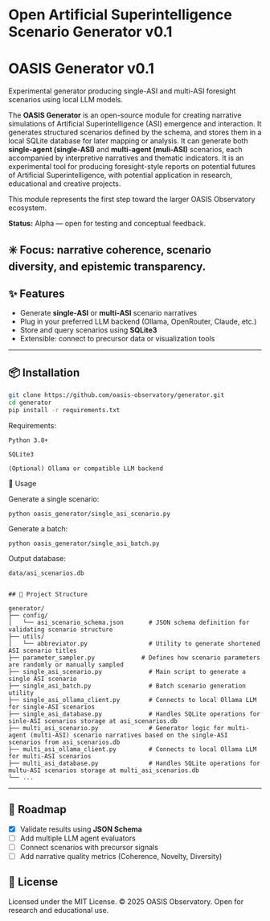 # Open Artificial Superintelligence Scenario Generator v0.1
# OASIS Generator v0.1

Experimental generator producing single-ASI and multi-ASI foresight scenarios using local LLM models.

The **OASIS Generator** is an open-source module for creating narrative simulations of Artificial Superintelligence (ASI) emergence and interaction.
It generates structured scenarios defined by the schema, and stores them in a local SQLite database for later mapping or analysis. 
It can generate both **single-agent (single-ASI)** and **multi-agent (muli-ASI)** scenarios, each accompanied by interpretive narratives and thematic indicators.
It is an experimental tool for producing foresight-style reports on potential futures of Artificial Superintelligence, with potential application in research, educational and creative projects.

This module represents the first step toward the larger OASIS Observatory ecosystem.

**Status:** Alpha — open for testing and conceptual feedback.

✳️ Focus: narrative coherence, scenario diversity, and epistemic transparency.
---

## ✨ Features

- Generate **single-ASI** or **multi-ASI** scenario narratives
- Plug in your preferred LLM backend (Ollama, OpenRouter, Claude, etc.)
- Store and query scenarios using **SQLite3**
- Extensible: connect to precursor data or visualization tools
---

## 📦 Installation

```bash
git clone https://github.com/oasis-observatory/generator.git
cd generator
pip install -r requirements.txt

```

Requirements:

    Python 3.8+

    SQLite3

    (Optional) Ollama or compatible LLM backend

🚀 Usage

Generate a single scenario:
```
python oasis_generator/single_asi_scenario.py
```
Generate a batch:
```
python oasis_generator/single_asi_batch.py
```
Output database:
```
data/asi_scenarios.db
```
```

## 📁 Project Structure

generator/
├── config/
│   └── asi_scenario_schema.json       # JSON schema definition for validating scenario structure
├── utils/
│   └── abbreviator.py                 # Utility to generate shortened ASI scenario titles
├── parameter_sampler.py             # Defines how scenario parameters are randomly or manually sampled
├── single_asi_scenario.py             # Main script to generate a single ASI scenario
├── single_asi_batch.py                # Batch scenario generation utility
├── single_asi_ollama_client.py        # Connects to local Ollama LLM for single-ASI scenarios
├── single_asi_database.py             # Handles SQLite operations for sinle-ASI scenarios storage at asi_scenarios.db
├── multi_asi_scenario.py              # Generator logic for multi-agent (multi-ASI) scenario narratives based on the single-ASI scenarios from asi_scenarios.db
├── multi_asi_ollama_client.py         # Connects to local Ollama LLM for multi-ASI scenarios
├── multi_asi_database.py              # Handles SQLite operations for multu-ASI scenarios storage at multi_asi_scenarios.db
└── ...
```
---

## 🧭 Roadmap

- [x] Validate results using **JSON Schema**
- [ ] Add multiple LLM agent evaluators
- [ ] Connect scenarios with precursor signals
- [ ] Add narrative quality metrics (Coherence, Novelty, Diversity)

## 🪪 License

Licensed under the MIT License.
© 2025 OASIS Observatory. Open for research and educational use.
